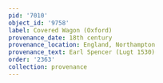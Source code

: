 ```yaml
---
pid: '7010'
object_id: '9758'
label: Covered Wagon (Oxford)
provenance_date: 18th century
provenance_location: England, Northampton
provenance_text: Earl Spencer (Lugt 1530)
order: '2363'
collection: provenance
---
```

